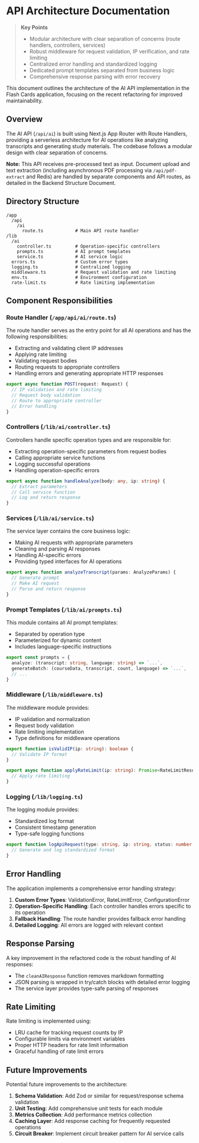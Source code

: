 # API Architecture Documentation

> **Key Points**
> - Modular architecture with clear separation of concerns (route handlers, controllers, services)
> - Robust middleware for request validation, IP verification, and rate limiting
> - Centralized error handling and standardized logging
> - Dedicated prompt templates separated from business logic
> - Comprehensive response parsing with error recovery

This document outlines the architecture of the AI API implementation in the Flash Cards application, focusing on the recent refactoring for improved maintainability.

## Overview

The AI API (`/api/ai`) is built using Next.js App Router with Route Handlers, providing a serverless architecture for AI operations like analyzing transcripts and generating study materials. The codebase follows a modular design with clear separation of concerns.

**Note:** This API receives pre-processed text as input. Document upload and text extraction (including asynchronous PDF processing via `/api/pdf-extract` and Redis) are handled by separate components and API routes, as detailed in the Backend Structure Document.

## Directory Structure

```
/app
  /api
    /ai
      route.ts            # Main API route handler
/lib
  /ai
    controller.ts         # Operation-specific controllers
    prompts.ts            # AI prompt templates
    service.ts            # AI service logic
  errors.ts               # Custom error types
  logging.ts              # Centralized logging
  middleware.ts           # Request validation and rate limiting
  env.ts                  # Environment configuration
  rate-limit.ts           # Rate limiting implementation
```

## Component Responsibilities

### Route Handler (`/app/api/ai/route.ts`)

The route handler serves as the entry point for all AI operations and has the following responsibilities:
- Extracting and validating client IP addresses
- Applying rate limiting
- Validating request bodies
- Routing requests to appropriate controllers
- Handling errors and generating appropriate HTTP responses

```typescript
export async function POST(request: Request) {
  // IP validation and rate limiting
  // Request body validation
  // Route to appropriate controller
  // Error handling
}
```

### Controllers (`/lib/ai/controller.ts`)

Controllers handle specific operation types and are responsible for:
- Extracting operation-specific parameters from request bodies
- Calling appropriate service functions
- Logging successful operations
- Handling operation-specific errors

```typescript
export async function handleAnalyze(body: any, ip: string) {
  // Extract parameters
  // Call service function
  // Log and return response
}
```

### Services (`/lib/ai/service.ts`)

The service layer contains the core business logic:
- Making AI requests with appropriate parameters
- Cleaning and parsing AI responses
- Handling AI-specific errors
- Providing typed interfaces for AI operations

```typescript
export async function analyzeTranscript(params: AnalyzeParams) {
  // Generate prompt
  // Make AI request
  // Parse and return response
}
```

### Prompt Templates (`/lib/ai/prompts.ts`)

This module contains all AI prompt templates:
- Separated by operation type
- Parameterized for dynamic content
- Includes language-specific instructions

```typescript
export const prompts = {
  analyze: (transcript: string, language: string) => `...`,
  generateBatch: (courseData, transcript, count, language) => `...`,
  // ...
}
```

### Middleware (`/lib/middleware.ts`)

The middleware module provides:
- IP validation and normalization
- Request body validation
- Rate limiting implementation
- Type definitions for middleware operations

```typescript
export function isValidIP(ip: string): boolean {
  // Validate IP format
}

export async function applyRateLimit(ip: string): Promise<RateLimitResult> {
  // Apply rate limiting
}
```

### Logging (`/lib/logging.ts`)

The logging module provides:
- Standardized log format
- Consistent timestamp generation
- Type-safe logging functions

```typescript
export function logApiRequest(type: string, ip: string, status: number, error?: string) {
  // Generate and log standardized format
}
```

## Error Handling

The application implements a comprehensive error handling strategy:
1. **Custom Error Types**: ValidationError, RateLimitError, ConfigurationError
2. **Operation-Specific Handling**: Each controller handles errors specific to its operation
3. **Fallback Handling**: The route handler provides fallback error handling
4. **Detailed Logging**: All errors are logged with relevant context

## Response Parsing

A key improvement in the refactored code is the robust handling of AI responses:
- The `cleanAIResponse` function removes markdown formatting
- JSON parsing is wrapped in try/catch blocks with detailed error logging
- The service layer provides type-safe parsing of responses

## Rate Limiting

Rate limiting is implemented using:
- LRU cache for tracking request counts by IP
- Configurable limits via environment variables
- Proper HTTP headers for rate limit information
- Graceful handling of rate limit errors

## Future Improvements

Potential future improvements to the architecture:
1. **Schema Validation**: Add Zod or similar for request/response schema validation
2. **Unit Testing**: Add comprehensive unit tests for each module
3. **Metrics Collection**: Add performance metrics collection
4. **Caching Layer**: Add response caching for frequently requested operations
5. **Circuit Breaker**: Implement circuit breaker pattern for AI service calls
